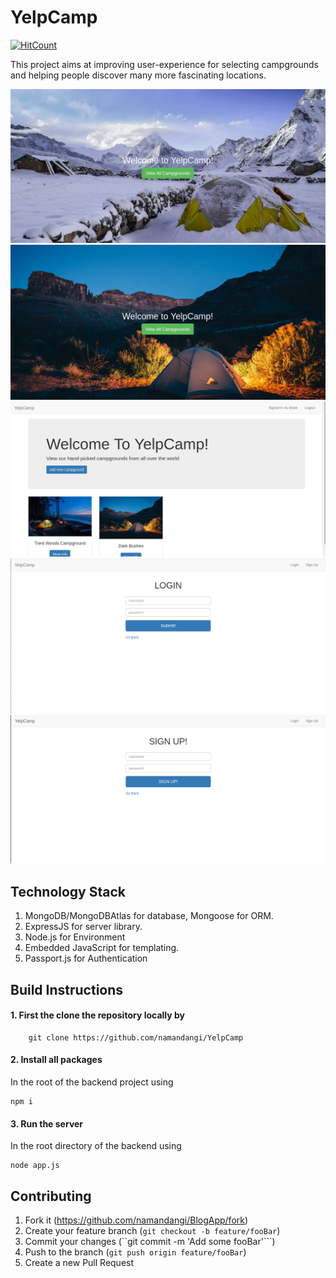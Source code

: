 # YelpCamp
[![HitCount](http://hits.dwyl.io/namandangi/YelpCamp.svg)](http://hits.dwyl.io/namandangi/YelpCamp)

This project aims at improving user-experience for selecting campgrounds and helping people discover many more fascinating locations.

![](https://github.com/namandangi/YelpCamp/blob/master/version5/public/docs/Screenshot%20from%202020-01-15%2010-12-51.png)
![](https://github.com/namandangi/YelpCamp/blob/master/version5/public/docs/Screenshot%20from%202020-01-15%2010-13-17.png)
![](https://github.com/namandangi/YelpCamp/blob/master/version5/public/docs/Screenshot%20from%202020-01-15%2022-48-03.png)
![](https://github.com/namandangi/YelpCamp/blob/master/version5/public/docs/Screenshot%20from%202020-01-15%2022-49-09.png)
![](https://github.com/namandangi/YelpCamp/blob/master/version5/public/docs/Screenshot%20from%202020-01-15%2022-49-22.png)


## Technology Stack

1.  MongoDB/MongoDBAtlas for database, Mongoose for ORM.
2.  ExpressJS for server library.
3.  Node.js for Environment
3.  Embedded JavaScript for templating.
4.  Passport.js for Authentication

## Build Instructions 
 
 #### 1. First the clone the repository locally by 
  ```
      git clone https://github.com/namandangi/YelpCamp
  ```
 #### 2. Install all packages 
 
   In the root of the backend project using
  ```
  npm i
  ```
 #### 3. Run the server
 
   In the root directory of the backend using 
   ```
   node app.js
   ```
   
  ## Contributing
  
   1. Fork it (https://github.com/namandangi/BlogApp/fork)
   2. Create your feature branch  (```git checkout -b feature/fooBar```)
   3. Commit your changes (``git commit -m 'Add some fooBar'```)
   4. Push to the branch (```git push origin feature/fooBar```)
   5. Create a new Pull Request
  

      
  
  
  
